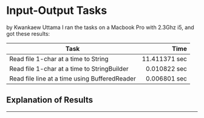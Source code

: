 # Input-Output Tasks
by Kwankaew Uttama
I ran the tasks on a Macbook Pro with 2.3Ghz i5, and got these results:

Task                                          | Time
----------------------------------------------|-------:
Read file 1-char at a time to String          |  11.411371 sec
Read file 1-char at a time to StringBuilder   |  0.010822 sec
Read file line at a time using BufferedReader |  0.006801 sec                                  

## Explanation of Results

--------
